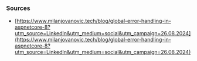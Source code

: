 ### Sources

- [https://www.milanjovanovic.tech/blog/global-error-handling-in-aspnetcore-8?utm_source=LinkedIn&utm_medium=social&utm_campaign=26.08.2024](https://www.milanjovanovic.tech/blog/global-error-handling-in-aspnetcore-8?utm_source=LinkedIn&utm_medium=social&utm_campaign=26.08.2024)
